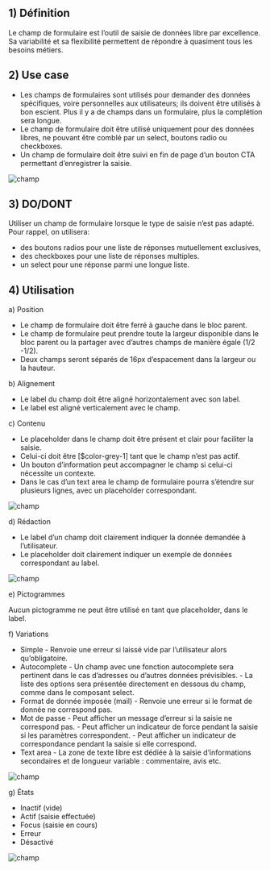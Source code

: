 ## 1) Définition

Le champ de formulaire est l’outil de saisie de données libre par excellence. Sa variabilité et sa flexibilité permettent de répondre à quasiment tous les besoins métiers.

## 2) Use case

-   Les champs de formulaires sont utilisés pour demander des données spécifiques, voire personnelles aux utilisateurs; ils doivent être utilisés à bon escient. Plus il y a de champs dans un formulaire, plus la complétion sera longue.
-   Le champ de formulaire doit être utilisé uniquement pour des données libres, ne pouvant être comblé par un select, boutons radio ou checkboxes.
-   Un champ de formulaire doit être suivi en fin de page d’un bouton CTA permettant d’enregistrer la saisie.

<img src="../../assets/images/champ/champ-01.jpg" alt="champ" class="tk-markdown__img-fullscreen" />

## 3) DO/DONT

Utiliser un champ de formulaire lorsque le type de saisie n’est pas adapté.
Pour rappel, on utilisera:

-   des boutons radios pour une liste de réponses mutuellement exclusives,
-   des checkboxes pour une liste de réponses multiples.
-   un select pour une réponse parmi une longue liste.

## 4) Utilisation

a) Position

-   Le champ de formulaire doit être ferré à gauche dans le bloc parent.
-   Le champ de formulaire peut prendre toute la largeur disponible dans le bloc parent ou la partager avec d’autres champs de manière égale (1/2 -1/2).
-   Deux champs seront séparés de 16px d’espacement dans la largeur ou la hauteur.

b) Alignement

-   Le label du champ doit être aligné horizontalement avec son label.
-   Le label est aligné verticalement avec le champ.

c) Contenu

-   Le placeholder dans le champ doit être présent et clair pour faciliter la saisie.
-   Celui-ci doit être [$color-grey-1] tant que le champ n’est pas actif.
-   Un bouton d’information peut accompagner le champ si celui-ci nécessite un contexte.
-   Dans le cas d’un text area le champ de formulaire pourra s’étendre sur plusieurs lignes, avec un placeholder correspondant.

<img src="../../assets/images/champ/champ-02.jpg" alt="champ" class="tk-markdown__img-fullscreen" />

d) Rédaction

-   Le label d’un champ doit clairement indiquer la donnée demandée à l’utilisateur.
-   Le placeholder doit clairement indiquer un exemple de données correspondant au label.

<img src="../../assets/images/champ/champ-03.jpg" alt="champ" class="tk-markdown__img-fullscreen" />

e) Pictogrammes

Aucun pictogramme ne peut être utilisé en tant que placeholder, dans le label.

f) Variations

-   Simple - Renvoie une erreur si laissé vide par l’utilisateur alors qu’obligatoire.
-   Autocomplete - Un champ avec une fonction autocomplete sera pertinent dans le cas d’adresses ou d’autres données prévisibles. - La liste des options sera présentée directement en dessous du champ, comme dans le composant select.
-   Format de donnée imposée (mail) - Renvoie une erreur si le format de donnée ne correspond pas.
-   Mot de passe - Peut afficher un message d’erreur si la saisie ne correspond pas. - Peut afficher un indicateur de force pendant la saisie si les paramètres correspondent. - Peut afficher un indicateur de correspondance pendant la saisie si elle correspond.
-   Text area - La zone de texte libre est dédiée à la saisie d’informations secondaires et de longueur variable : commentaire, avis etc.

<img src="../../assets/images/champ/champ-04.jpg" alt="champ" class="tk-markdown__img-fullscreen" />

g) États

-   Inactif (vide)
-   Actif (saisie effectuée)
-   Focus (saisie en cours)
-   Erreur
-   Désactivé

<img src="../../assets/images/champ/champ-05.jpg" alt="champ" class="tk-markdown__img-fullscreen" />
